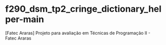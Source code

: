 # f290_dsm_tp2_cringe_dictionary_helper-main
[Fatec Araras] Projeto para avaliação em Técnicas de Programação II - Fatec Araras
